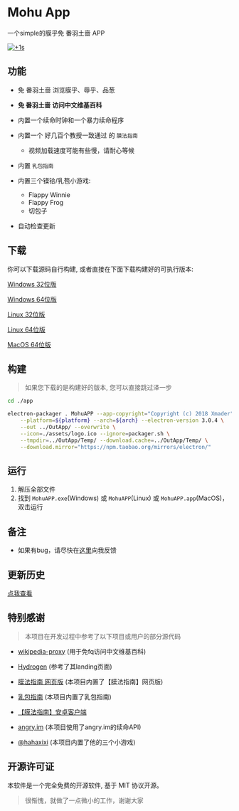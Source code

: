# Mohu App

一个simple的膜乎免 番羽土啬 APP

[![+1s](%CE%98..%CE%98-%2B1s-green.svg)](https://zh.wikipedia.org/wiki/%E8%86%9C%E8%9B%A4%E6%96%87%E5%8C%96)

## 功能

* 免 番羽土啬 浏览膜乎、辱乎、品葱

* **免 番羽土啬 访问中文维基百科** <!-- 和reddit等被SNI检测方式阻断连接的网站 -->

* 内置一个续命时钟和一个暴力续命程序

* 内置一个 好几百个教授一致通过 的 `膜法指南` 

    * 视频加载速度可能有些慢，请耐心等候

* 内置 `乳包指南`

* 内置三个镆铪/乳苞小游戏:

    * Flappy Winnie
    * Flappy Frog
    * 切包子

* 自动检查更新

## 下载

你可以下载源码自行构建, 或者直接在下面下载构建好的可执行版本:

[Windows 32位版](https://mohu.oss-cn-shanghai.aliyuncs.com/MohuAPP-win32-ia32.zip)

[Windows 64位版](https://mohu.oss-cn-shanghai.aliyuncs.com/MohuAPP-win32-x64.zip)

[Linux 32位版](https://mohu.oss-cn-shanghai.aliyuncs.com/MohuAPP-linux-ia32.zip)

[Linux 64位版](https://mohu.oss-cn-shanghai.aliyuncs.com/MohuAPP-linux-x64.zip)

[MacOS 64位版](https://mohu.oss-cn-shanghai.aliyuncs.com/MohuAPP-darwin-x64.zip)

<!-- [查看Android版 (作者: 膜乎用户@辱乎)](https://www.mohu.club/article/170) -->

## 构建

> 如果您下载的是构建好的版本, 您可以直接跳过泽一步

```bash
cd ./app

electron-packager . MohuAPP --app-copyright="Copyright (c) 2018 Xmader" \
    --platform=${platform} --arch=${arch} --electron-version 3.0.4 \
    --out ../OutApp/ --overwrite \
    --icon=./assets/logo.ico --ignore=packager.sh \
    --tmpdir=../OutApp/Temp/ --download.cache=../OutApp/Temp/ \
    --download.mirror="https://npm.taobao.org/mirrors/electron/"
```

## 运行

1. 解压全部文件
2. 找到 `MohuAPP.exe`(Windows) 或 `MohuAPP`(Linux) 或 `MohuAPP.app`(MacOS)，双击运行

## 备注

* 如果有bug，请尽快在[这里](https://github.com/Xmader/mohu/issues)向我反馈

## 更新历史

[点我查看](update_history.md)

## 特别感谢

> 本项目在开发过程中参考了以下项目或用户的部分源代码

* [wikipedia-proxy](https://github.com/Xmader/wikipedia-proxy) (用于免fq访问中文维基百科)

* [Hydrogen](https://github.com/Xmader/hydrogen/tree/linux) (参考了其landing页面)

* [膜法指南 网页版](https://github.com/Xmader/mogicians_manual) (本项目内置了【膜法指南】网页版)

* [乳包指南](https://github.com/Xmader/rubao_manual) (本项目内置了乳包指南)

* [【膜法指南】安卓客户端](https://github.com/naco-siren/mogicians_manual_public_release)

* [angry.im](https://angry.im/) (本项目使用了angry.im的续命API)

* [@hahaxixi](https://github.com/hahaxixi) (本项目内置了他的三个小游戏)

## 开源许可证

本软件是一个完全免费的开源软件, 基于 MIT 协议开源。

> 很惭愧，就做了一点微小的工作，谢谢大家
